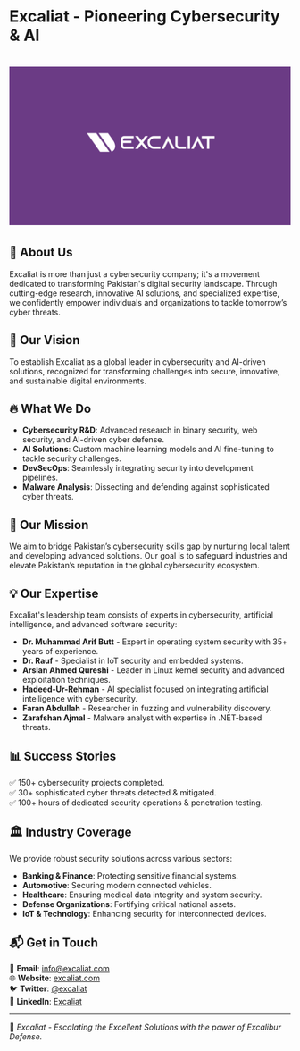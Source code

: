 # Excaliat - Pioneering Cybersecurity & AI

# ![Excaliat Banner](https://github.com/excaliat/.github/blob/main/Designer.png)

## 🚀 About Us
Excaliat is more than just a cybersecurity company; it's a movement dedicated to transforming Pakistan's digital security landscape. Through cutting-edge research, innovative AI solutions, and specialized expertise, we confidently empower individuals and organizations to tackle tomorrow’s cyber threats.

## 🌟 Our Vision
To establish Excaliat as a global leader in cybersecurity and AI-driven solutions, recognized for transforming challenges into secure, innovative, and sustainable digital environments.

## 🔥 What We Do
- **Cybersecurity R&D**: Advanced research in binary security, web security, and AI-driven cyber defense.
- **AI Solutions**: Custom machine learning models and AI fine-tuning to tackle security challenges.
- **DevSecOps**: Seamlessly integrating security into development pipelines.
- **Malware Analysis**: Dissecting and defending against sophisticated cyber threats.

## 🎯 Our Mission
We aim to bridge Pakistan’s cybersecurity skills gap by nurturing local talent and developing advanced solutions. Our goal is to safeguard industries and elevate Pakistan’s reputation in the global cybersecurity ecosystem.

## 💡 Our Expertise
Excaliat's leadership team consists of experts in cybersecurity, artificial intelligence, and advanced software security:
- **Dr. Muhammad Arif Butt** - Expert in operating system security with 35+ years of experience.
- **Dr. Rauf** - Specialist in IoT security and embedded systems.
- **Arslan Ahmed Qureshi** - Leader in Linux kernel security and advanced exploitation techniques.
- **Hadeed-Ur-Rehman** - AI specialist focused on integrating artificial intelligence with cybersecurity.
- **Faran Abdullah** - Researcher in fuzzing and vulnerability discovery.
- **Zarafshan Ajmal** - Malware analyst with expertise in .NET-based threats.

## 📊 Success Stories
✅ 150+ cybersecurity projects completed.  
✅ 30+ sophisticated cyber threats detected & mitigated.  
✅ 100+ hours of dedicated security operations & penetration testing.

## 🏛️ Industry Coverage
We provide robust security solutions across various sectors:
- **Banking & Finance**: Protecting sensitive financial systems.
- **Automotive**: Securing modern connected vehicles.
- **Healthcare**: Ensuring medical data integrity and system security.
- **Defense Organizations**: Fortifying critical national assets.
- **IoT & Technology**: Enhancing security for interconnected devices.

## 📬 Get in Touch
📧 **Email**: info@excaliat.com  
🌐 **Website**: [excaliat.com](https://excaliat.com)  
🐦 **Twitter**: [@excaliat](https://twitter.com/excaliat_pvt)  
💼 **LinkedIn**: [Excaliat](https://linkedin.com/company/excaliat)

---
🔐 *Excaliat - Escalating the Excellent Solutions with the power of Excalibur Defense.*
